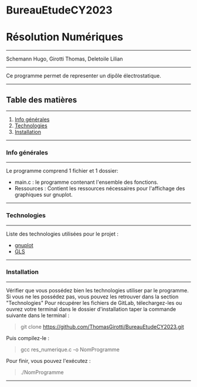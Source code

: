 # BureauEtudeCY2023
# Résolution Numériques
***
Schemann Hugo, Girotti Thomas, Deletoile Lilian
***
Ce programme permet de representer un dipôle électrostatique.  
***
## Table des matières 
***
1. [Info générales](#info-générales)
2. [Technologies](#technologies)
3. [Installation](#installation)
***
### Info générales 
***
Le programme comprend 1 fichier et 1 dossier:  
 - main.c : le programme contenant l'ensemble des fonctions.  
 - Ressources : Contient les ressources nécessaires pour l'affichage des graphiques sur gnuplot.
***
### Technologies 
***
Liste des technologies utilisées pour le projet :  
 - [gnuplot](http://gnuplot.info)  
 - [GLS](https://www.gnu.org/software/gsl/)  
***
### Installation 
***
Vérifier que vous possédez bien les technologies utiliser par le programme.  
Si vous ne les possédez pas, vous pouvez les retrouver dans la section "Technologies"
Pour récupérer les fichiers de GitLab, télechargez-les ou ouvrez votre terminal dans le dossier d'installation taper la commande suivante dans le terminal :  
> git clone https://github.com/ThomasGirotti/BureauEtudeCY2023.git  

Puis compilez-le :  
> gcc res_numerique.c -o NomProgramme  

Pour finir, vous pouvez l'exécutez :
> ./NomProgramme  
***
